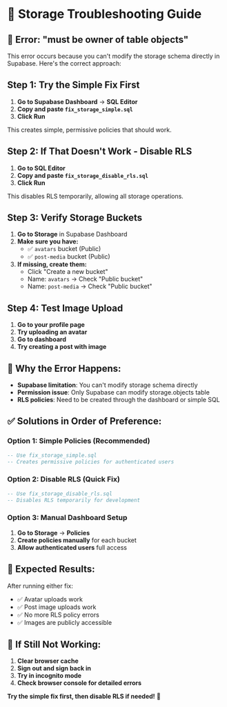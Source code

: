 # 🔧 Storage Troubleshooting Guide

## 🚨 **Error: "must be owner of table objects"**

This error occurs because you can't modify the storage schema directly in Supabase. Here's the correct approach:

## **Step 1: Try the Simple Fix First**

1. **Go to Supabase Dashboard** → **SQL Editor**
2. **Copy and paste `fix_storage_simple.sql`**
3. **Click Run**

This creates simple, permissive policies that should work.

## **Step 2: If That Doesn't Work - Disable RLS**

1. **Go to SQL Editor**
2. **Copy and paste `fix_storage_disable_rls.sql`**
3. **Click Run**

This disables RLS temporarily, allowing all storage operations.

## **Step 3: Verify Storage Buckets**

1. **Go to Storage** in Supabase Dashboard
2. **Make sure you have:**
   - ✅ `avatars` bucket (Public)
   - ✅ `post-media` bucket (Public)
3. **If missing, create them:**
   - Click "Create a new bucket"
   - Name: `avatars` → Check "Public bucket"
   - Name: `post-media` → Check "Public bucket"

## **Step 4: Test Image Upload**

1. **Go to your profile page**
2. **Try uploading an avatar**
3. **Go to dashboard**
4. **Try creating a post with image**

## 🚨 **Why the Error Happens:**

- **Supabase limitation**: You can't modify storage schema directly
- **Permission issue**: Only Supabase can modify storage.objects table
- **RLS policies**: Need to be created through the dashboard or simple SQL

## ✅ **Solutions in Order of Preference:**

### **Option 1: Simple Policies** (Recommended)
```sql
-- Use fix_storage_simple.sql
-- Creates permissive policies for authenticated users
```

### **Option 2: Disable RLS** (Quick Fix)
```sql
-- Use fix_storage_disable_rls.sql
-- Disables RLS temporarily for development
```

### **Option 3: Manual Dashboard Setup**
1. **Go to Storage** → **Policies**
2. **Create policies manually** for each bucket
3. **Allow authenticated users** full access

## 🎯 **Expected Results:**

After running either fix:
- ✅ Avatar uploads work
- ✅ Post image uploads work
- ✅ No more RLS policy errors
- ✅ Images are publicly accessible

## 🔄 **If Still Not Working:**

1. **Clear browser cache**
2. **Sign out and sign back in**
3. **Try in incognito mode**
4. **Check browser console for detailed errors**

**Try the simple fix first, then disable RLS if needed!** 🎉 